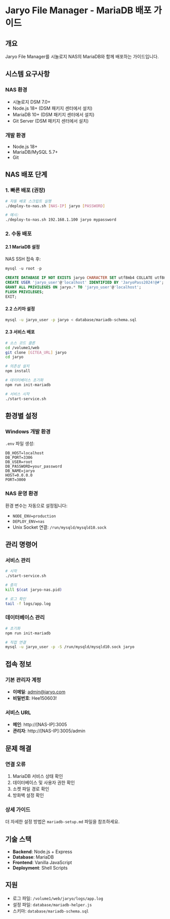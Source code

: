 # Jaryo File Manager - MariaDB 배포 가이드

## 개요
Jaryo File Manager를 시놀로지 NAS의 MariaDB와 함께 배포하는 가이드입니다.

## 시스템 요구사항

### NAS 환경
- 시놀로지 DSM 7.0+
- Node.js 18+ (DSM 패키지 센터에서 설치)
- MariaDB 10+ (DSM 패키지 센터에서 설치)
- Git Server (DSM 패키지 센터에서 설치)

### 개발 환경
- Node.js 18+
- MariaDB/MySQL 5.7+
- Git

## NAS 배포 단계

### 1. 빠른 배포 (권장)
```bash
# 자동 배포 스크립트 실행
./deploy-to-nas.sh [NAS-IP] jaryo [PASSWORD]

# 예시:
./deploy-to-nas.sh 192.168.1.100 jaryo mypassword
```

### 2. 수동 배포

#### 2.1 MariaDB 설정
NAS SSH 접속 후:
```sql
mysql -u root -p

CREATE DATABASE IF NOT EXISTS jaryo CHARACTER SET utf8mb4 COLLATE utf8mb4_unicode_ci;
CREATE USER 'jaryo_user'@'localhost' IDENTIFIED BY 'JaryoPass2024!@#';
GRANT ALL PRIVILEGES ON jaryo.* TO 'jaryo_user'@'localhost';
FLUSH PRIVILEGES;
EXIT;
```

#### 2.2 스키마 설정
```bash
mysql -u jaryo_user -p jaryo < database/mariadb-schema.sql
```

#### 2.3 서비스 배포
```bash
# 소스 코드 클론
cd /volume1/web
git clone [GITEA_URL] jaryo
cd jaryo

# 의존성 설치
npm install

# 데이터베이스 초기화
npm run init-mariadb

# 서비스 시작
./start-service.sh
```

## 환경별 설정

### Windows 개발 환경
`.env` 파일 생성:
```env
DB_HOST=localhost
DB_PORT=3306
DB_USER=root
DB_PASSWORD=your_password
DB_NAME=jaryo
HOST=0.0.0.0
PORT=3000
```

### NAS 운영 환경
환경 변수는 자동으로 설정됩니다:
- `NODE_ENV=production`
- `DEPLOY_ENV=nas`
- Unix Socket 연결: `/run/mysqld/mysqld10.sock`

## 관리 명령어

### 서비스 관리
```bash
# 시작
./start-service.sh

# 중지
kill $(cat jaryo-nas.pid)

# 로그 확인
tail -f logs/app.log
```

### 데이터베이스 관리
```bash
# 초기화
npm run init-mariadb

# 직접 연결
mysql -u jaryo_user -p -S /run/mysqld/mysqld10.sock jaryo
```

## 접속 정보

### 기본 관리자 계정
- **이메일**: admin@jaryo.com
- **비밀번호**: Hee150603!

### 서비스 URL
- **메인**: http://[NAS-IP]:3005
- **관리자**: http://[NAS-IP]:3005/admin

## 문제 해결

### 연결 오류
1. MariaDB 서비스 상태 확인
2. 데이터베이스 및 사용자 권한 확인
3. 소켓 파일 경로 확인
4. 방화벽 설정 확인

### 상세 가이드
더 자세한 설정 방법은 `mariadb-setup.md` 파일을 참조하세요.

## 기술 스택
- **Backend**: Node.js + Express
- **Database**: MariaDB
- **Frontend**: Vanilla JavaScript
- **Deployment**: Shell Scripts

## 지원
- 로그 파일: `/volume1/web/jaryo/logs/app.log`
- 설정 파일: `database/mariadb-helper.js`
- 스키마: `database/mariadb-schema.sql`